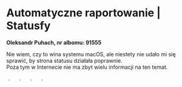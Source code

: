 # Automatyczne raportowanie | Statusfy
**Oleksandr Puhach, nr albomu: 91555**

Nie wiem, czy to wina systemu macOS, ale niestety nie udało mi się sprawić, by strona statusu działała poprawnie.  
Poza tym w Internecie nie ma zbyt wielu informacji na ten temat.

<a href="/errors/run_deploy.png"><img alt="github" width="3%" style="padding:5px" src="https://img.icons8.com/?size=512&id=114320&format=png"/></a> 
<a href="/errors/run_deploy_error.png"><img alt="github" width="3%" style="padding:5px" src="https://img.icons8.com/?size=512&id=114320&format=png"/></a> 
<a href="/errors/setup_guide.png"><img alt="github" width="3%" style="padding:5px" src="https://img.icons8.com/?size=512&id=114320&format=png"/></a> 
<a href="/errors/setup_guide_error.png"><img alt="github" width="3%" style="padding:5px" src="https://img.icons8.com/?size=512&id=114320&format=png"/></a> 
